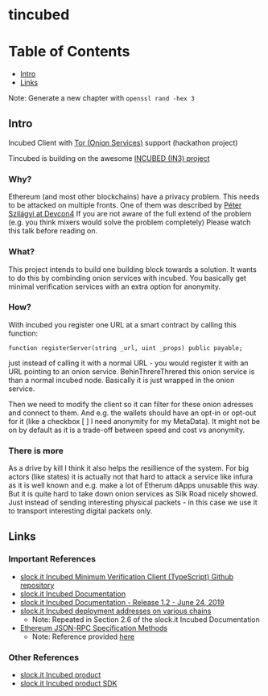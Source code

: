 # tincubed

# Table of Contents

* [Intro](#chapter-5f0881)
* [Links](#chapter-b1b53c)

Note: Generate a new chapter with `openssl rand -hex 3`

## Intro <a id="chapter-5f0881"></a>

Incubed Client with [Tor (Onion Services)](https://2019.www.torproject.org/docs/onion-services.html.en) support (hackathon project)

Tincubed is building on the awesome [INCUBED (IN3) project](https://download.slock.it/whitepaper_incubed_draft.pdf)

### Why?

Ethereum (and most other blockchains) have a privacy problem. This needs to be attacked on multiple fronts. One of them was described by [Péter Szilágyi at Devcon4](https://www.youtube.com/watch?v=J1JenTo7oLE) If you are not aware of the full extend of the problem (e.g. you think mixers would solve the problem completely) Please watch this talk before reading on.

### What?

This project intends to build one building block towards a solution. It wants to do this by combinding onion services with incubed. You basically get minimal verification services with an extra option for anonymity.

### How?

With incubed you register one URL at a smart contract by calling this function:

```solidity
function registerServer(string _url, uint _props) public payable;
```

just instead of calling it with a normal URL - you would register it with an URL pointing to an onion service. BehinThrereThrered this onion service is than a normal incubed node. Basically it is just wrapped in the onion service.

Then we need to modify the client so it can filter for these onion adresses and connect to them. And e.g. the wallets should have an opt-in or opt-out for it (like a checkbox [ ] I need anonymity for my MetaData). It might not be on by default as it is a trade-off between speed and cost vs anonymity.
 
### There is more

As a drive by kill I think it also helps the resillience of the system. For big actors (like states) it is actually not that hard to attack a service like infura as it is well known and e.g. make a lot of Etherum dApps unusable this way. But it is quite hard to take down onion services as Silk Road nicely showed. Just instead of sending interesting physical packets - in this case we use it to transport interesting digital packets only.

## Links <a id="chapter-b1b53c"></a>

### Important References

* [slock.it Incubed Minimum Verification Client (TypeScript) Github repository](https://github.com/slockit/in3)
* [slock.it Incubed Documentation](https://github.com/slockit/in3#documentation)
* [slock.it Incubed Documentation - Release 1.2 - June 24, 2019](https://buildmedia.readthedocs.org/media/pdf/in3/stable/in3.pdf)
* [slock.it Incubed deployment addresses on various chains](https://github.com/slockit/in3#chains)
  * Note: Repeated in Section 2.6 of the slock.it Incubed Documentation
* [Ethereum JSON-RPC Specification Methods](https://github.com/ethereum/wiki/wiki/JSON-RPC)
  * Note: Reference provided [here](https://github.com/slockit/in3/wiki/Ethereum-Verification-and-MerkleProof#incubed---verification)

### Other References

* [slock.it Incubed product](https://slock.it/incubed/#products)
* [slock.it Incubed product SDK](https://slock.it/incubed-sdk/)
